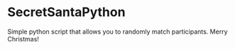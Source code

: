 # SecretSantaPython
Simple python script that allows you to randomly match participants. Merry Christmas!
